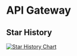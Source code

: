 # API Gateway

## Star History

[![Star History Chart](https://api.star-history.com/svg?repos=roc80/api-gateway-frontend&type=Date)](https://www.star-history.com/#roc80/api-gateway-frontend&Date)
